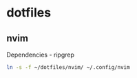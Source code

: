 # dotfiles

## nvim

Dependencies
    - ripgrep

```bash
ln -s -f ~/dotfiles/nvim/ ~/.config/nvim
```
